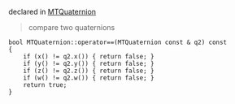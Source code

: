 
declared in [MTQuaternion](MTQuaternion.hpp.md)

>   compare two quaternions

~~~ { .cpp }
bool MTQuaternion::operator==(MTQuaternion const & q2) const
{
	if (x() != q2.x()) { return false; }
	if (y() != q2.y()) { return false; }
	if (z() != q2.z()) { return false; }
	if (w() != q2.w()) { return false; }
	return true;
}
~~~


